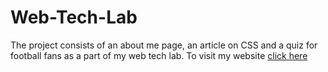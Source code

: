 # Web-Tech-Lab
  The project consists of an about me page, an article on CSS and a quiz for football fans as a part of my web tech lab.
 To visit my website [click here](https://rushilalagh.github.io/Web-Tech-Lab/)
